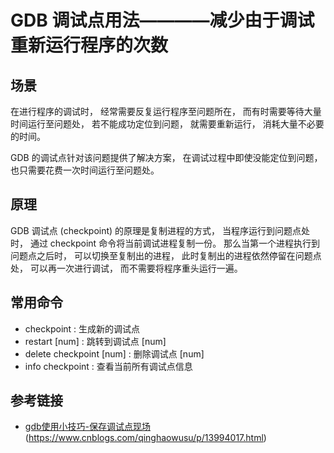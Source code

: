 # GDB 调试点用法————减少由于调试重新运行程序的次数
## 场景
在进行程序的调试时，
经常需要反复运行程序至问题所在，
而有时需要等待大量时间运行至问题处，
若不能成功定位到问题，
就需要重新运行，
消耗大量不必要的时间。

GDB 的调试点针对该问题提供了解决方案，
在调试过程中即使没能定位到问题，
也只需要花费一次时间运行至问题处。


## 原理
GDB 调试点 (checkpoint) 的原理是复制进程的方式，
当程序运行到问题点处时，
通过 checkpoint 命令将当前调试进程复制一份。
那么当第一个进程执行到问题点之后时，
可以切换至复制出的进程，
此时复制出的进程依然停留在问题点处，
可以再一次进行调试，
而不需要将程序重头运行一遍。

## 常用命令
- checkpoint              : 生成新的调试点
- restart [num]           : 跳转到调试点 [num]
- delete checkpoint [num] : 删除调试点 [num]
- info checkpoint         : 查看当前所有调试点信息

## 参考链接
- [gdb使用小技巧-保存调试点现场](https://www.cnblogs.com/qinghaowusu/p/13994017.html)
(https://www.cnblogs.com/qinghaowusu/p/13994017.html)
